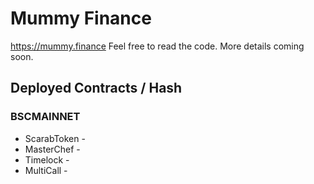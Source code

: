 # Mummy Finance

https://mummy.finance Feel free to read the code. More details coming soon.

## Deployed Contracts / Hash

### BSCMAINNET

- ScarabToken - 
- MasterChef - 
- Timelock - 
- MultiCall - 
